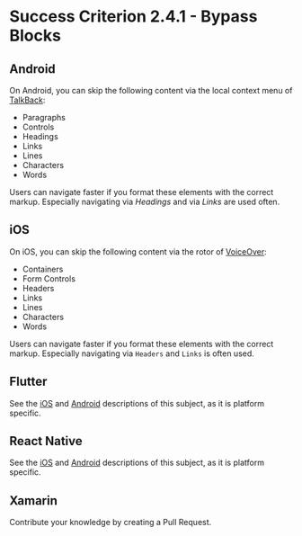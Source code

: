 # Success Criterion 2.4.1 - Bypass Blocks

## Android

On Android, you can skip the following content via the local context menu of [TalkBack](https://appt.nl/kennisbank/hulpmiddelen/schermlezer/android):

- Paragraphs
- Controls
- Headings
- Links
- Lines
- Characters
- Words

Users can navigate faster if you format these elements with the correct markup. Especially navigating via _Headings_ and via _Links_ are used often.

## iOS

On iOS, you can skip the following content via the rotor of [VoiceOver](https://appt.nl/kennisbank/hulpmiddelen/schermlezer/ios):

- Containers
- Form Controls
- Headers
- Links
- Lines
- Characters
- Words

Users can navigate faster if you format these elements with the correct markup. Especially navigating via `Headers` and `Links` is often used.

## Flutter

See the [iOS](../../iOS/en/2.4.1.md) and [Android](../../Android/en/2.4.1.md) descriptions of this subject, as it is platform specific.

## React Native

See the [iOS](../../iOS/en/2.4.1.md) and [Android](../../Android/en/2.4.1.md) descriptions of this subject, as it is platform specific.

## Xamarin

Contribute your knowledge by creating a Pull Request.
